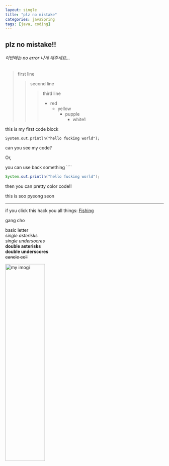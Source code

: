 ```yaml
---
layout: single
title: "plz no mistake"
categories: javaSpring
tags: [java, coding]
---
```


## plz no mistake!!   
###### 이번에는 no error 나게 해주세요...

> first line
>   > second line
>   >   > third line
>   >   >* red
>   >   >   + yellow
>   >   >       - pupple
>   >   >           - white1

this is my first code block

    System.out.println("hello fucking world");

can you see my code?

Or,

you can use back something ````

```java
System.out.println("hello fucking world");
```

then you can pretty color code!!


this is soo pyeong seon

---

if you click this hack you all things: [Fishing][fishinglink]

[fishinglink]: http://google.com "just kidding:)"


gang cho

basic letter   
*single asterisks*   
_single undersocres_   
**double asterisks**   
__double underscores__   
~~cancle cell~~

<img src="/owen-cho-sik.github.io/owen-cho-sik.github.io/assets/images/avatar.jpg" width="50%" height="40%" title="my imogi"></img>





